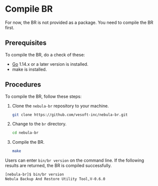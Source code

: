 # Compile BR

For now, the BR is not provided as a package. You need to compile the BR first.

## Prerequisites

To compile the BR, do a check of these:

- [Go](https://github.com/golang/go "Click to go to GitHub") 1.14.x or a later version is installed.
- make is installed.

## Procedures

To compile the BR, follow these steps:

1. Clone the `nebula-br` repository to your machine.

    ```bash
    git clone https://github.com/vesoft-inc/nebula-br.git
    ```

2. Change to the `br` directory.

    ```bash
    cd nebula-br
    ```

3. Compile the BR.

    ```bash
    make
    ```

Users can enter `bin/br version` on the command line. If the following results are returned, the BR is compiled successfully.

```bash
[nebula-br]$ bin/br version
Nebula Backup And Restore Utility Tool,V-0.6.0
```
